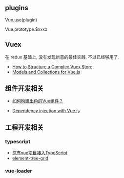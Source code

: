 



## plugins

Vue.use(plugin)

Vue.prototype.$xxxx



## Vuex

在 redux 基础上, 没有发现新意的最佳实践. 不过已经够用了.

- [How to Structure a Complex Vuex Store](https://markus.oberlehner.net/blog/how-to-structure-a-complex-vuex-store/)
- [Models and Collections for Vue.js](https://codeburst.io/models-and-collections-for-vue-js-45803431aaf4)



## 组件开发相关

- [如何构建出色的Vue组件？](https://mp.weixin.qq.com/s?__biz=MzUxMzcxMzE5Ng==&mid=2247489158&idx=1&sn=d6546684938d7a6b60a401f576c54832&chksm=f951a3c5ce262ad3ecf29d0daf956e7dd87e605a39e4ec1d3c5d9717e0d8031ccc067f22502a&scene=21#wechat_redirect)

- [Dependency injection with Vue.js](https://codeburst.io/dependency-injection-with-vue-js-f6b44a0dae6d)

## 工程开发相关


### typescript

- [原有vue项目接入TypeScript](https://zhuanlan.zhihu.com/p/51841761)
- [element-tree-grid](https://github.com/foolishchow/element-tree-grid/blob/master/src/index.tsx)

### vue-loader

